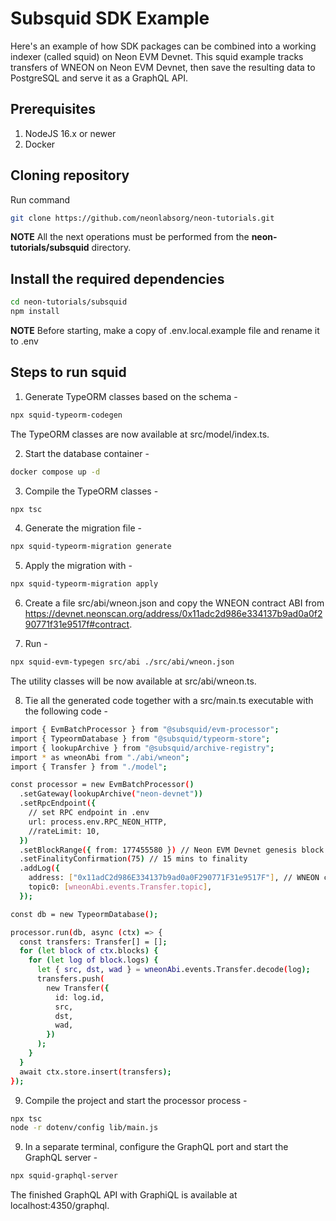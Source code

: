 # Subsquid SDK Example

Here's an example of how SDK packages can be combined into a working indexer (called squid) on Neon EVM Devnet.
This squid example tracks transfers of WNEON on Neon EVM Devnet, then save the resulting data to PostgreSQL and serve it as a GraphQL API.

## Prerequisites

1. NodeJS 16.x or newer
2. Docker

## Cloning repository

Run command

```sh
git clone https://github.com/neonlabsorg/neon-tutorials.git
```

**NOTE** All the next operations must be performed from the **neon-tutorials/subsquid** directory.

## Install the required dependencies

```sh
cd neon-tutorials/subsquid
npm install
```

**NOTE** Before starting, make a copy of .env.local.example file and rename it to .env

## Steps to run squid

1. Generate TypeORM classes based on the schema -

```sh
npx squid-typeorm-codegen
```

The TypeORM classes are now available at src/model/index.ts.

2. Start the database container -

```sh
docker compose up -d
```

3. Compile the TypeORM classes -

```sh
npx tsc
```

4. Generate the migration file -

```sh
npx squid-typeorm-migration generate
```

5. Apply the migration with -

```sh
npx squid-typeorm-migration apply
```

6. Create a file src/abi/wneon.json and copy the WNEON contract ABI from https://devnet.neonscan.org/address/0x11adc2d986e334137b9ad0a0f290771f31e9517f#contract.

7. Run -

```sh
npx squid-evm-typegen src/abi ./src/abi/wneon.json
```

The utility classes will be now available at src/abi/wneon.ts.

8. Tie all the generated code together with a src/main.ts executable with the following code -

```sh
import { EvmBatchProcessor } from "@subsquid/evm-processor";
import { TypeormDatabase } from "@subsquid/typeorm-store";
import { lookupArchive } from "@subsquid/archive-registry";
import * as wneonAbi from "./abi/wneon";
import { Transfer } from "./model";

const processor = new EvmBatchProcessor()
  .setGateway(lookupArchive("neon-devnet"))
  .setRpcEndpoint({
    // set RPC endpoint in .env
    url: process.env.RPC_NEON_HTTP,
    //rateLimit: 10,
  })
  .setBlockRange({ from: 177455580 }) // Neon EVM Devnet genesis block
  .setFinalityConfirmation(75) // 15 mins to finality
  .addLog({
    address: ["0x11adC2d986E334137b9ad0a0F290771F31e9517F"], // WNEON contract address on Neon EVM Devnet
    topic0: [wneonAbi.events.Transfer.topic],
  });

const db = new TypeormDatabase();

processor.run(db, async (ctx) => {
  const transfers: Transfer[] = [];
  for (let block of ctx.blocks) {
    for (let log of block.logs) {
      let { src, dst, wad } = wneonAbi.events.Transfer.decode(log);
      transfers.push(
        new Transfer({
          id: log.id,
          src,
          dst,
          wad,
        })
      );
    }
  }
  await ctx.store.insert(transfers);
});
```

9. Compile the project and start the processor process -

```sh
npx tsc
node -r dotenv/config lib/main.js
```

9. In a separate terminal, configure the GraphQL port and start the GraphQL server -

```sh
npx squid-graphql-server
```

The finished GraphQL API with GraphiQL is available at localhost:4350/graphql.
